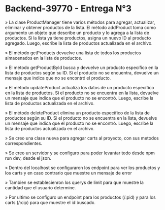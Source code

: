# Backend-39770 - Entrega N°3

» La clase ProductManager tiene varios métodos para agregar, actualizar, eliminar y obtener productos de la lista. El método addProduct toma como argumento un objeto que describe un producto y lo agrega a la lista de productos. Si la lista ya tiene productos, asigna un nuevo ID al producto agregado. Luego, escribe la lista de productos actualizada en el archivo.

» El método getProducts devuelve una lista de todos los productos almacenados en la lista de productos.

» El método getProductById busca y devuelve un producto específico en la lista de productos según su ID. Si el producto no se encuentra, devuelve un mensaje que indica que no se encontró el producto.

» El método updateProduct actualiza los datos de un producto específico en la lista de productos. Si el producto no se encuentra en la lista, devuelve un mensaje que indica que el producto no se encontró. Luego, escribe la lista de productos actualizada en el archivo.

» El método deleteProduct elimina un producto específico de la lista de productos según su ID. Si el producto no se encuentra en la lista, devuelve un mensaje que indica que el producto no se encontró. Luego, escribe la lista de productos actualizada en el archivo.

» Se creo una clase nueva para agregar carts al proyecto, con sus metodos correspondientes.

» Se creo un servidor y se configuro para poder levantar todo desde npm run dev, desde el json.

» Dentro del localhost se configuraron los endpoint para ver los productos y los carts y en caso contrario que muestre un mensaje de error

» Tambien se establecienron los querys de limit para que muestre la cantidad que el usuario determine.

» Por ultimo se configuro un endpoint para los productos (/:pid) y para los carts (/:cip) para que muestre el id buscado. 